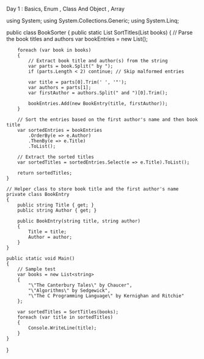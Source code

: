 

Day 1 : Basics, Enum , Class And Object , Array





using System;
using System.Collections.Generic;
using System.Linq;

public class BookSorter
{
    public static List<string> SortTitles(List<string> books)
    {
        // Parse the book titles and authors
        var bookEntries = new List<BookEntry>();
        
        foreach (var book in books)
        {
            // Extract book title and author(s) from the string
            var parts = book.Split(" by ");
            if (parts.Length < 2) continue; // Skip malformed entries
            
            var title = parts[0].Trim(' ', '"');
            var authors = parts[1];
            var firstAuthor = authors.Split(" and ")[0].Trim();
            
            bookEntries.Add(new BookEntry(title, firstAuthor));
        }
        
        // Sort the entries based on the first author's name and then book title
        var sortedEntries = bookEntries
            .OrderBy(e => e.Author)
            .ThenBy(e => e.Title)
            .ToList();
        
        // Extract the sorted titles
        var sortedTitles = sortedEntries.Select(e => e.Title).ToList();
        
        return sortedTitles;
    }

    // Helper class to store book title and the first author's name
    private class BookEntry
    {
        public string Title { get; }
        public string Author { get; }

        public BookEntry(string title, string author)
        {
            Title = title;
            Author = author;
        }
    }

    public static void Main()
    {
        // Sample test
        var books = new List<string>
        {
            "\"The Canterbury Tales\" by Chaucer",
            "\"Algorithms\" by Sedgewick",
            "\"The C Programming Language\" by Kernighan and Ritchie"
        };
        
        var sortedTitles = SortTitles(books);
        foreach (var title in sortedTitles)
        {
            Console.WriteLine(title);
        }
    }
}
